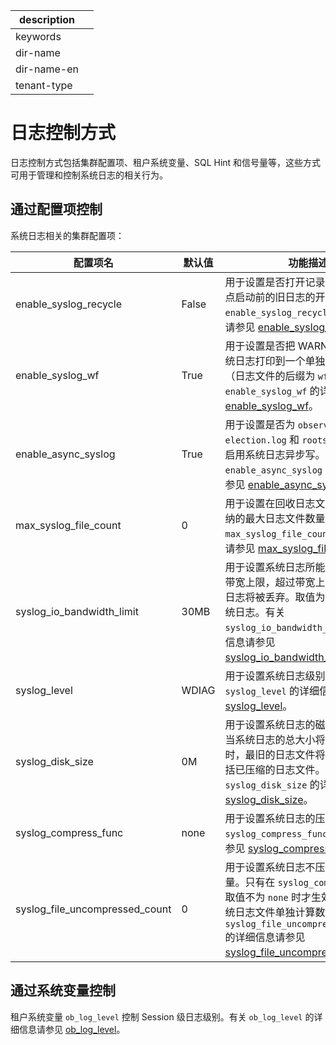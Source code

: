 |description||
|---|---|
|keywords||
|dir-name||
|dir-name-en||
|tenant-type||

# 日志控制方式

日志控制方式包括集群配置项、租户系统变量、SQL Hint 和信号量等，这些方式可用于管理和控制系统日志的相关行为。

## 通过配置项控制

系统日志相关的集群配置项：

| 配置项名 | 默认值 | 功能描述 |
|---------|--------|---------|
| enable_syslog_recycle     | False |用于设置是否打开记录 OBServer 节点启动前的旧日志的开关。有关 `enable_syslog_recycle` 的详细信息请参见 [enable_syslog_recycle](../../700.reference/800.configuration-items-and-system-variables/100.system-configuration-items/300.cluster-level-configuration-items/9000.enable_syslog_recycle.md)。|
| enable_syslog_wf          | True  |用于设置是否把 WARN 以上级别的系统日志打印到一个单独的日志文件（日志文件的后缀为 `wf`）中。有关 `enable_syslog_wf` 的详细信息请参见 [enable_syslog_wf](../../700.reference/800.configuration-items-and-system-variables/100.system-configuration-items/300.cluster-level-configuration-items/9100.enable_syslog_wf.md)。|
| enable_async_syslog       | True  |用于设置是否为 `observer.log`、`election.log` 和 `rootservice.log` 启用系统日志异步写。有关 `enable_async_syslog` 的详细信息请参见 [enable_async_syslog](../../700.reference/800.configuration-items-and-system-variables/100.system-configuration-items/300.cluster-level-configuration-items/6100.enable_async_syslog.md)。|
| max_syslog_file_count     | 0     |用于设置在回收日志文件之前可以容纳的最大日志文件数量。有关 `max_syslog_file_count` 的详细信息请参见 [max_syslog_file_count](../../700.reference/800.configuration-items-and-system-variables/100.system-configuration-items/300.cluster-level-configuration-items/13300.max_syslog_file_count.md)。|
| syslog_io_bandwidth_limit | 30MB  |用于设置系统日志所能占用的磁盘 IO 带宽上限，超过带宽上限容量的系统日志将被丢弃。取值为 0 表示关闭系统日志。有关 `syslog_io_bandwidth_limit` 的详细信息请参见 [syslog_io_bandwidth_limit](../../700.reference/800.configuration-items-and-system-variables/100.system-configuration-items/300.cluster-level-configuration-items/22100.syslog_io_bandwidth_limit.md)。|
| syslog_level              | WDIAG  |用于设置系统日志级别。有关 `syslog_level` 的详细信息请参见 [syslog_level](../../700.reference/800.configuration-items-and-system-variables/100.system-configuration-items/300.cluster-level-configuration-items/22200.syslog_level.md)。|
| syslog_disk_size | 0M | 用于设置系统日志的磁盘空间上限。当系统日志的总大小将要达到该上限时，最旧的日志文件将会被删除，包括已压缩的日志文件。有关 `syslog_disk_size` 的详细信息请参见 [syslog_disk_size](../../700.reference/800.configuration-items-and-system-variables/100.system-configuration-items/300.cluster-level-configuration-items/22050.syslog_disk_size.md)。 |
| syslog_compress_func | none | 用于设置系统日志的压缩算法。有关 `syslog_compress_func` 的详细信息请参见 [syslog_compress_func](../../700.reference/800.configuration-items-and-system-variables/100.system-configuration-items/300.cluster-level-configuration-items/22040.syslog_compress_func.md)。 |
| syslog_file_uncompressed_count | 0 | 用于设置系统日志不压缩的文件数量。只有在 `syslog_compress_func` 取值不为 `none` 时才生效，且每一种系统日志文件单独计算数量。有关 `syslog_file_uncompressed_count` 的详细信息请参见 [syslog_file_uncompressed_count](../../700.reference/800.configuration-items-and-system-variables/100.system-configuration-items/300.cluster-level-configuration-items/22060.syslog_file_uncompressed_count.md)。 |

## 通过系统变量控制

租户系统变量 `ob_log_level` 控制 Session 级日志级别。有关 `ob_log_level` 的详细信息请参见 [ob_log_level](../../700.reference/800.configuration-items-and-system-variables/200.system-variable/300.global-system-variable/7900.ob_log_level-global.md)。
